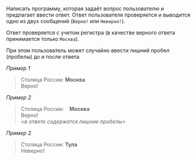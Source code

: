 Написать программу, которая задаёт вопрос пользователю и предлагает ввести ответ. Ответ пользователя проверяется и выводится одно из двух сообщений (`Верно!` или `Неверно!`).

Ответ проверяется с учетом регистра (в качестве верного ответа принимается только `Москва`). 

При этом пользователь может случайно ввести лишний пробел (пробелы) до и после ответа

_Пример 1_  
> Столица России: **Москва**  
> Верно!

_Пример 2_  
> Столица России: &nbsp; &nbsp;**Москва**  
> Верно!  
_<в ответе содержатся лишние пробелы>_

_Пример 2_  
> Столица России: **Тула**  
> Неверно!
